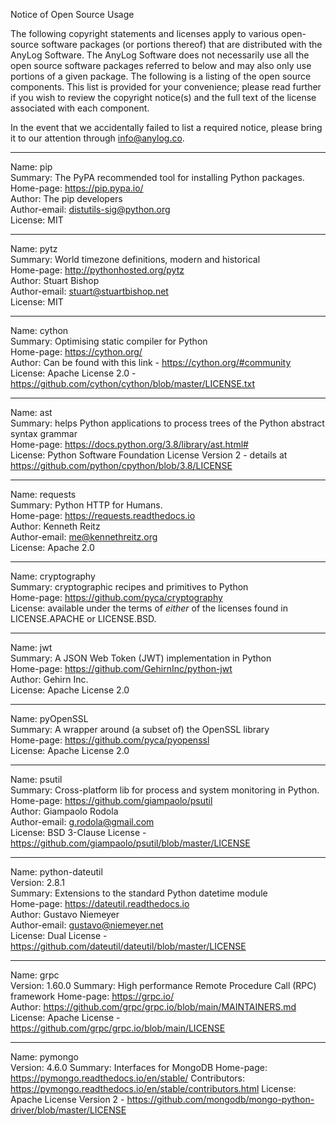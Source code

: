 Notice of Open Source Usage

The following copyright statements and licenses apply to various open-source software packages (or portions thereof) that 
are distributed with the AnyLog Software.
The AnyLog Software does not necessarily use all the open source software packages referred to below and may also only 
use portions of a given package.
The following is a listing of the open source components. This list is provided for your convenience; 
please read further if you wish to review the copyright notice(s) and the full text of the license associated with each component.

In the event that we accidentally failed to list a required notice, please bring it to our attention through info@anylog.co.

__________________________________________________
Name: pip  
Summary: The PyPA recommended tool for installing Python packages.  
Home-page: https://pip.pypa.io/  
Author: The pip developers  
Author-email: distutils-sig@python.org  
License: MIT  
__________________________________________________
Name: pytz  
Summary: World timezone definitions, modern and historical  
Home-page: http://pythonhosted.org/pytz  
Author: Stuart Bishop  
Author-email: stuart@stuartbishop.net  
License: MIT  
__________________________________________________
Name: cython  
Summary: Optimising static compiler for Python  
Home-page: https://cython.org/  
Author: Can be found with this link - https://cython.org/#community  
License: Apache License 2.0 - https://github.com/cython/cython/blob/master/LICENSE.txt  
__________________________________________________
Name: ast  
Summary: helps Python applications to process trees of the Python abstract syntax grammar  
Home-page: https://docs.python.org/3.8/library/ast.html#  
License: Python Software Foundation License Version 2 - details at https://github.com/python/cpython/blob/3.8/LICENSE  
__________________________________________________
Name: requests  
Summary: Python HTTP for Humans.  
Home-page: https://requests.readthedocs.io  
Author: Kenneth Reitz  
Author-email: me@kennethreitz.org  
License: Apache 2.0  
__________________________________________________
Name: cryptography  
Summary: cryptographic recipes and primitives to Python  
Home-page: https://github.com/pyca/cryptography  
License: available under the terms of *either* of the licenses found in LICENSE.APACHE or LICENSE.BSD.  
__________________________________________________
Name: jwt  
Summary:  A JSON Web Token (JWT) implementation in Python  
Home-page: https://github.com/GehirnInc/python-jwt  
Author: Gehirn Inc.  
License: Apache License 2.0  
__________________________________________________
Name: pyOpenSSL  
Summary:  A  wrapper around (a subset of) the OpenSSL library  
Home-page: https://github.com/pyca/pyopenssl  
License: Apache License 2.0  
__________________________________________________
Name: psutil  
Summary: Cross-platform lib for process and system monitoring in Python.  
Home-page: https://github.com/giampaolo/psutil  
Author: Giampaolo Rodola  
Author-email: g.rodola@gmail.com  
License: BSD 3-Clause License - https://github.com/giampaolo/psutil/blob/master/LICENSE  
__________________________________________________
Name: python-dateutil  
Version: 2.8.1  
Summary: Extensions to the standard Python datetime module  
Home-page: https://dateutil.readthedocs.io  
Author: Gustavo Niemeyer  
Author-email: gustavo@niemeyer.net  
License: Dual License - https://github.com/dateutil/dateutil/blob/master/LICENSE  
__________________________________________________
Name: grpc  
Version: 1.60.0
Summary: High performance Remote Procedure Call (RPC) framework 
Home-page: https://grpc.io/  
Author: https://github.com/grpc/grpc.io/blob/main/MAINTAINERS.md  
License: Apache License - https://github.com/grpc/grpc.io/blob/main/LICENSE
_________________________________________
Name: pymongo  
Version: 4.6.0
Summary: Interfaces for MongoDB
Home-page: https://pymongo.readthedocs.io/en/stable/
Contributors: https://pymongo.readthedocs.io/en/stable/contributors.html
License: Apache License Version 2 - https://github.com/mongodb/mongo-python-driver/blob/master/LICENSE
